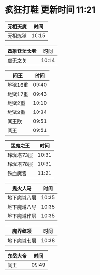 # 疯狂打鞋 更新时间 11:21

| 无相天魔   | 时间    |
|--------|-------|
| 无相炼狱 | 10:15 |

| 四象苍茫长老   | 时间    |
|--------|-------|
| 虚无之关 | 10:14 |

| 间王   | 时间    |
|--------|-------|
| 地狱16重 | 09:40 |
| 地狱17重 | 09:43 |
| 地狱2重 | 10:10 |
| 地狱3重 | 10:34 |
| 闻王欧 | 09:51 |
| 阎王 | 09:51 |

| 猛魔之王   | 时间    |
|--------|-------|
| 玲珑塔73层 | 10:31 |
| 玲珑塔78层 | 10:31 |
| 铁血魔宫 | 11:21 |

| 鬼火人马   | 时间    |
|--------|-------|
| 地下魔域八层 | 10:35 |
| 地下魔域八导 | 10:35 |
| 地下魔域作层 | 10:35 |

| 魔界统领   | 时间    |
|--------|-------|
| 地下魔域七层 | 10:38 |

| 东岳大帝   | 时间    |
|--------|-------|
| 阎王 | 09:49 |
